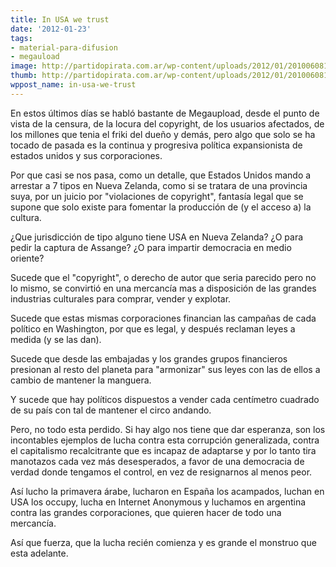 ```yaml
---
title: In USA we trust
date: '2012-01-23'
tags:
- material-para-difusion
- megauload
image: http://partidopirata.com.ar/wp-content/uploads/2012/01/20100608193804-anticapitalismo0.jpg
thumb: http://partidopirata.com.ar/wp-content/uploads/2012/01/20100608193804-anticapitalismo0-150x150.jpg
wppost_name: in-usa-we-trust
---
```


En estos últimos días se habló bastante de Megaupload, desde el punto de vista de la censura, de la locura del copyright, de los usuarios afectados, de los millones que tenia el friki del dueño y demás, pero algo que solo se ha tocado de pasada es la continua y progresiva política expansionista de estados unidos y sus corporaciones.

Por que casi se nos pasa, como un detalle, que Estados Unidos mando a arrestar a 7 tipos en Nueva Zelanda, como si se tratara de una provincia suya, por un juicio por "violaciones de copyright", fantasía legal que se supone que solo existe para fomentar la producción de (y el acceso a) la cultura.

¿Que jurisdicción de tipo alguno tiene USA en Nueva Zelanda? ¿O para pedir la captura de Assange? ¿O para impartir democracia en medio oriente?

Sucede que el "copyright", o derecho de autor que seria parecido pero no lo mismo, se convirtió en una mercancía mas a disposición de las grandes industrias culturales para comprar, vender y explotar. 

Sucede que estas mismas corporaciones financian las campañas de cada político en Washington, por que es legal, y después reclaman leyes a medida (y se las dan). 

Sucede que desde las embajadas y los grandes grupos financieros presionan al resto del planeta para "armonizar" sus leyes con las de ellos a cambio de mantener la manguera.

Y sucede que hay políticos dispuestos a vender cada centímetro cuadrado de su país con tal de mantener el circo andando.

Pero, no todo esta perdido. Si hay algo nos tiene que dar esperanza, son los incontables ejemplos de lucha contra esta corrupción generalizada, contra el capitalismo recalcitrante que es incapaz de adaptarse y por lo tanto tira manotazos cada vez más desesperados, a favor de una democracia de verdad donde tengamos el control, en vez de resignarnos al menos peor.

Así lucho la primavera árabe, lucharon en España los acampados, luchan en USA los occupy, lucha en Internet Anonymous y luchamos en argentina contra las grandes corporaciones, que quieren hacer de todo una mercancía.

Así que fuerza, que la lucha recién comienza y es grande el monstruo que esta adelante.

